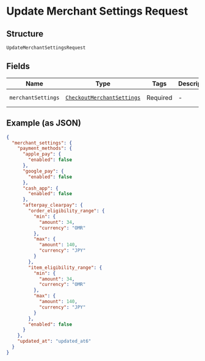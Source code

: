 
# Update Merchant Settings Request

## Structure

`UpdateMerchantSettingsRequest`

## Fields

| Name | Type | Tags | Description | Getter | Setter |
|  --- | --- | --- | --- | --- | --- |
| `merchantSettings` | [`CheckoutMerchantSettings`](../../doc/models/checkout-merchant-settings.md) | Required | - | getMerchantSettings(): CheckoutMerchantSettings | setMerchantSettings(CheckoutMerchantSettings merchantSettings): void |

## Example (as JSON)

```json
{
  "merchant_settings": {
    "payment_methods": {
      "apple_pay": {
        "enabled": false
      },
      "google_pay": {
        "enabled": false
      },
      "cash_app": {
        "enabled": false
      },
      "afterpay_clearpay": {
        "order_eligibility_range": {
          "min": {
            "amount": 34,
            "currency": "OMR"
          },
          "max": {
            "amount": 140,
            "currency": "JPY"
          }
        },
        "item_eligibility_range": {
          "min": {
            "amount": 34,
            "currency": "OMR"
          },
          "max": {
            "amount": 140,
            "currency": "JPY"
          }
        },
        "enabled": false
      }
    },
    "updated_at": "updated_at6"
  }
}
```

